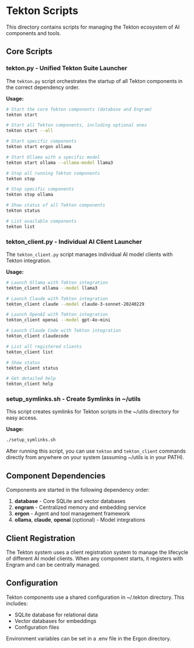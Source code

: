 # Tekton Scripts

This directory contains scripts for managing the Tekton ecosystem of AI components and tools.

## Core Scripts

### tekton.py - Unified Tekton Suite Launcher

The `tekton.py` script orchestrates the startup of all Tekton components in the correct dependency order.

**Usage:**

```bash
# Start the core Tekton components (database and Engram)
tekton start

# Start all Tekton components, including optional ones
tekton start --all

# Start specific components
tekton start ergon ollama

# Start Ollama with a specific model
tekton start ollama --ollama-model llama3

# Stop all running Tekton components
tekton stop

# Stop specific components
tekton stop ollama

# Show status of all Tekton components
tekton status

# List available components
tekton list
```

### tekton_client.py - Individual AI Client Launcher

The `tekton_client.py` script manages individual AI model clients with Tekton integration.

**Usage:**

```bash
# Launch Ollama with Tekton integration
tekton_client ollama --model llama3

# Launch Claude with Tekton integration
tekton_client claude --model claude-3-sonnet-20240229

# Launch OpenAI with Tekton integration
tekton_client openai --model gpt-4o-mini

# Launch Claude Code with Tekton integration
tekton_client claudecode

# List all registered clients
tekton_client list

# Show status
tekton_client status

# Get detailed help
tekton_client help
```

### setup_symlinks.sh - Create Symlinks in ~/utils

This script creates symlinks for Tekton scripts in the ~/utils directory for easy access.

**Usage:**

```bash
./setup_symlinks.sh
```

After running this script, you can use `tekton` and `tekton_client` commands directly from anywhere on your system (assuming ~/utils is in your PATH).

## Component Dependencies

Components are started in the following dependency order:

1. **database** - Core SQLite and vector databases
2. **engram** - Centralized memory and embedding service
3. **ergon** - Agent and tool management framework
4. **ollama**, **claude**, **openai** (optional) - Model integrations

## Client Registration

The Tekton system uses a client registration system to manage the lifecycle of different AI model clients. When any component starts, it registers with Engram and can be centrally managed.

## Configuration

Tekton components use a shared configuration in ~/.tekton directory. This includes:

- SQLite database for relational data
- Vector databases for embeddings
- Configuration files

Environment variables can be set in a .env file in the Ergon directory.